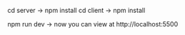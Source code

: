 cd server -> npm install
cd client -> npm install

npm run dev -> now you can view at http://localhost:5500